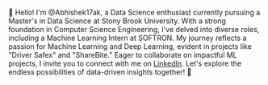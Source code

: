 👋 Hello! I'm @Abhishek17ak, a Data Science enthusiast currently pursuing a Master's in Data Science at Stony Brook University. With a strong foundation in Computer Science Engineering, I've delved into diverse roles, including a Machine Learning Intern at SOFTRON. My journey reflects a passion for Machine Learning and Deep Learning, evident in projects like "Driver Safex" and "ShareBite." Eager to collaborate on impactful ML projects, I invite you to connect with me on [LinkedIn](https://www.linkedin.com/in/abhishek-kalugade-7185a8199/). Let's explore the endless possibilities of data-driven insights together! 🚀
<!---
Abhishek17ak/Abhishek17ak is a ✨ special ✨ repository because its `README.md` (this file) appears on your GitHub profile.
You can click the Preview link to take a look at your changes.
--->
